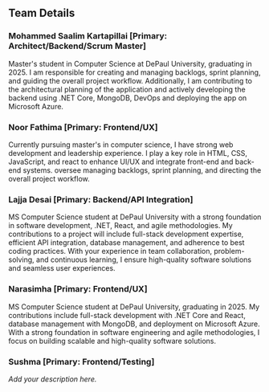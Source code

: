 ## Team Details

### Mohammed Saalim Kartapillai [Primary: Architect/Backend/Scrum Master]
Master's student in Computer Science at DePaul University, graduating in 2025. I am responsible for creating and managing backlogs, sprint planning, and guiding the overall project workflow. Additionally, I am contributing to the architectural planning of the application and actively developing the backend using .NET Core, MongoDB, DevOps and deploying the app on Microsoft Azure.

### Noor Fathima [Primary: Frontend/UX]
Currently pursuing master's in computer science, I have strong web development and leadership experience. I play a key role in HTML, CSS, JavaScript, and react to enhance UI/UX and integrate front-end and back-end systems. oversee managing backlogs, sprint planning, and directing the overall project workflow. 

### Lajja Desai [Primary: Backend/API Integration]
MS Computer Science student at DePaul University with a strong foundation in software development, .NET, React, and agile methodologies. My contributions to a project will include full-stack development expertise, efficient API integration, database management, and adherence to best coding practices. With your experience in team collaboration, problem-solving, and continuous learning, I ensure high-quality software solutions and seamless user experiences.

### Narasimha [Primary: Frontend/UX]
MS Computer Science student at DePaul University, graduating in 2025. My contributions include full-stack development with .NET Core and React, database management with MongoDB, and deployment on Microsoft Azure. With a strong foundation in software engineering and agile methodologies, I focus on building scalable and high-quality software solutions.

### Sushma [Primary: Frontend/Testing]
*Add your description here.*
